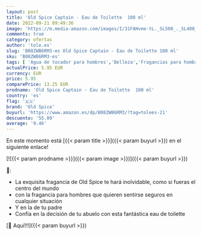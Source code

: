 ```yaml
---
layout: post
title: 'Old Spice Captain - Eau de Toilette  100 ml'
date: 2022-09-21 09:49:36
image: 'https://m.media-amazon.com/images/I/31FAHvme-tL._SL500_._SL400_.jpg'
comments: true
category: ofertas
author: 'tole.es'
slug: 'B08ZWB6RM3-es Old Spice Captain - Eau de Toilette 100 ml'
sku: 'B08ZWB6RM3-es'
tags: [ 'Agua de tocador para hombres','Belleza','Fragancias para hombres','Perfumes y fragancias','de','eau','old spice','toilette','🇪🇸', ]
actualPrice: 5.95 EUR
currency: EUR
price: 5.95
comparePrice: 13.25 EUR
prodname: 'Old Spice Captain - Eau de Toilette  100 ml'
country: 'es'
flag: '🇪🇸'
brand: 'Old Spice'
buyurl: 'https://www.amazon.es/dp/B08ZWB6RM3/?tag=tolees-21'
descuento: '55.09'
average: '9.46'
---
```


En este momento está [{{< param title >}}]({{< param buyurl >}}) en el siguiente enlace!

[![{{< param prodname >}}]({{< param image >}})]({{< param buyurl >}})

🔎:

- La exquisita fragancia de Old Spice te hará inolvidable, como si fueras el centro del mundo
- con la fragancia para hombres que quieren sentirse seguros en cualquier situación
- Y en la de tu padre
- Confía en la decisión de tu abuelo con esta fantástica eau de toilette

[🛒 Aquí!!!]({{< param buyurl >}})
